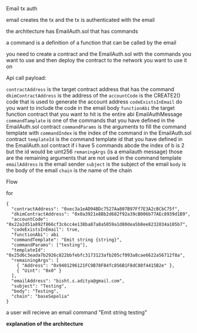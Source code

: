 Email tx auth

email creates the tx and the tx is authenticated with the email

the architecture has EmailAuth.sol that has commands

a command is a definition of a function that can be called by the email

you need to create a contract and the EmailAuth.sol with the commands you want to use and then deploy the contract to the network you want to use it on

Api call payload:

`contractAddress` is the target contract address that has the command
`dkimContractAddress` is the address of the
`accountCode` is the CREATE2() code that is used to generate the account address
`codeExistsInEmail` do you want to include the code in the email body
`functionAbi` the target function contract that you want to hit is the entire abi EmailAuthMessage
`commandTamplate` is one of the commands that you have defined in the EmailAuth.sol contract
`commandParams` is the arguments to fill the command template with
`commandIndex` is the index of the command in the EmailAuth.sol contract
`templateId` is the command template id that you have defined in the EmailAuth.sol contract
    if i have 5 commands abcde the index of b is 2 but the id would be uint256
`remaningArgs` (is a emailauth message) those are the remaining arguments that are not used in the command template
`emailAddress` is the email sender
`subject` is the subject of the email
`body` is the body of the email
`chain` is the name of the chain

Flow

for 
```
{
  "contractAddress": "0xec3a1eAD94BDc7527Aa807B97Ff7E3A2cBCbC75f",
  "dkimContractAddress": "0x0a3921e8Bb2d682f92a39cB006b77AEc8939d1B9",
  "accountCode": "0x22a2d51a892f866cf3c6cc4e138ba87a8a5059a1d80dea5b8ee8232034a105b7",
  "codeExistsInEmail": true,
  "functionAbi": abi
  "commandTemplate": "Emit string {string}",
  "commandParams": ["testing"],
  "templateId": "0x25d6c3eada7b2926c822bbfebfc3173123afb205cf093a8cae6622a56712f8a",
  "remainingArgs": [
    { "Address": "0x9401296121FC9B78F84fc856B1F8dC88f4415B2e" },
    { "Uint": "0x0" }
  ],
  "emailAddress": "bisht.s.aditya@gmail.com",
  "subject": "Testing",
  "body": "Testing",
  "chain": "baseSepolia"
}
```
a user will recieve an email command "Emit string testing"

**explanation of the architecture**
